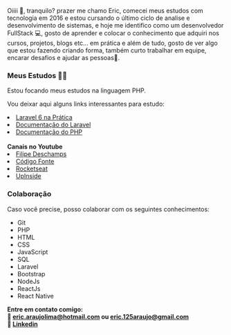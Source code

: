 Oiiii 👋, tranquilo? prazer me chamo Eric, comecei meus estudos com tecnologia em 2016 e estou cursando o último ciclo de analise e desenvolvimento de sistemas, e hoje me identifico como um desenvolvedor FullStack :computer:, gosto de aprender e colocar o conhecimento que adquiri nos cursos, projetos, blogs etc... em prática e além de tudo, gosto de ver algo que estou fazendo criando forma, também curto trabalhar em equipe, encarar desafios e ajudar as pessoas🤝.

### Meus Estudos 👨‍💻

Estou focando meus estudos na linguagem PHP.

Vou deixar aqui alguns links interessantes para estudo:
 <li><a href="https://www.udemy.com/course/laravel-6-na-pratica">Laravel 6 na Prática</a></li>
 <li><a href="https://laravel.com/docs/8.x">Documentação do Laravel</a></li>
 <li><a href="https://www.php.net">Documentação do PHP</a></li>
 <br>
 <b>Canais no Youtube</b>
 <li><a href="https://www.youtube.com/channel/UCU5JicSrEM5A63jkJ2QvGYw">Filipe Deschamps</a></li>
 <li><a href="https://www.youtube.com/channel/UCFuIUoyHB12qpYa8Jpxoxow">Código Fonte</a></li>
 <li><a href="https://www.youtube.com/channel/UCSfwM5u0Kce6Cce8_S72olg">Rocketseat</a></li>
 <li><a href="https://www.youtube.com/channel/UChMsGvHD3hMOXD5wkivWhNg">UpInside</a></li>

### Colaboração

Caso você precise, posso colaborar com os seguintes conhecimentos:

- Git
- PHP
- HTML
- CSS
- JavaScript
- SQL
- Laravel
- Bootstrap 
- NodeJs
- ReactJs
- React Native

<b>Entre em contato comigo:<b><br>
:e-mail: eric.araujolima@hotmail.com ou eric.125araujo@gmail.com<br>
💬 [Linkedin](https://www.linkedin.com/in/eric-ara%C3%BAjo-lima-48338615a/)

  
